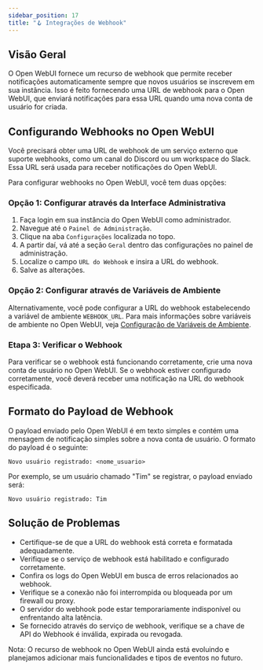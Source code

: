 ```yaml
---
sidebar_position: 17
title: "🪝 Integrações de Webhook"
---
```


Visão Geral
--------

O Open WebUI fornece um recurso de webhook que permite receber notificações automaticamente sempre que novos usuários se inscrevem em sua instância. Isso é feito fornecendo uma URL de webhook para o Open WebUI, que enviará notificações para essa URL quando uma nova conta de usuário for criada.

Configurando Webhooks no Open WebUI
---------------------------------

Você precisará obter uma URL de webhook de um serviço externo que suporte webhooks, como um canal do Discord ou um workspace do Slack. Essa URL será usada para receber notificações do Open WebUI.

Para configurar webhooks no Open WebUI, você tem duas opções:

### Opção 1: Configurar através da Interface Administrativa

1. Faça login em sua instância do Open WebUI como administrador.
2. Navegue até o `Painel de Administração`.
3. Clique na aba `Configurações` localizada no topo.
4. A partir daí, vá até a seção `Geral` dentro das configurações no painel de administração.
5. Localize o campo `URL do Webhook` e insira a URL do webhook.
6. Salve as alterações.

### Opção 2: Configurar através de Variáveis de Ambiente

Alternativamente, você pode configurar a URL do webhook estabelecendo a variável de ambiente `WEBHOOK_URL`. Para mais informações sobre variáveis de ambiente no Open WebUI, veja [Configuração de Variáveis de Ambiente](https://docs.openwebui.com/getting-started/env-configuration/#webhook_url).

### Etapa 3: Verificar o Webhook

Para verificar se o webhook está funcionando corretamente, crie uma nova conta de usuário no Open WebUI. Se o webhook estiver configurado corretamente, você deverá receber uma notificação na URL do webhook especificada.

Formato do Payload de Webhook
----------------------

O payload enviado pelo Open WebUI é em texto simples e contém uma mensagem de notificação simples sobre a nova conta de usuário. O formato do payload é o seguinte:

```
Novo usuário registrado: <nome_usuario>
```

Por exemplo, se um usuário chamado "Tim" se registrar, o payload enviado será:

```
Novo usuário registrado: Tim
```

Solução de Problemas
--------------

* Certifique-se de que a URL do webhook está correta e formatada adequadamente.
* Verifique se o serviço de webhook está habilitado e configurado corretamente.
* Confira os logs do Open WebUI em busca de erros relacionados ao webhook.
* Verifique se a conexão não foi interrompida ou bloqueada por um firewall ou proxy.
* O servidor do webhook pode estar temporariamente indisponível ou enfrentando alta latência.
* Se fornecido através do serviço de webhook, verifique se a chave de API do Webhook é inválida, expirada ou revogada.

Nota: O recurso de webhook no Open WebUI ainda está evoluindo e planejamos adicionar mais funcionalidades e tipos de eventos no futuro.
